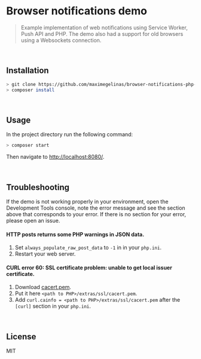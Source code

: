 <!--
  - ======
  - Header
  - ======
 -->

<!-- == Title == -->

 # Browser notifications demo

 <!-- == Description == -->

> Example implementation of web notifications using Service Worker, Push API and PHP. The demo also had a support for old browsers using a Websockets connection.

<!--
  - ====
  - Body
  - ====
 -->

 <br>

## Installation

````bash
> git clone https://github.com/maximegelinas/browser-notifications-php-demo.git
> composer install
````

 <br>

## Usage

In the project directory run the following command:
````bash
> composer start
````
Then navigate to [http://localhost:8080/](http://localhost:8080/).

<br>

## Troubleshooting

If the demo is not working properly in your environment, open the Development Tools console, note the error message and see the section above that corresponds to your error. If there is no section for your error, please open an issue.

#### HTTP posts returns some PHP warnings in JSON data.
1. Set `always_populate_raw_post_data` to `-1` in in your `php.ini`.
2. Restart your web server.

#### CURL error 60: SSL certificate problem: unable to get local issuer certificate.
1. Download [cacert.pem](http://curl.haxx.se/ca/cacert.pem).
2. Put it here `<path to PHP>/extras/ssl/cacert.pem`.
3. Add `curl.cainfo = <path to PHP>/extras/ssl/cacert.pem` after the `[curl]` section in your `php.ini`.

<br>

## License

MIT